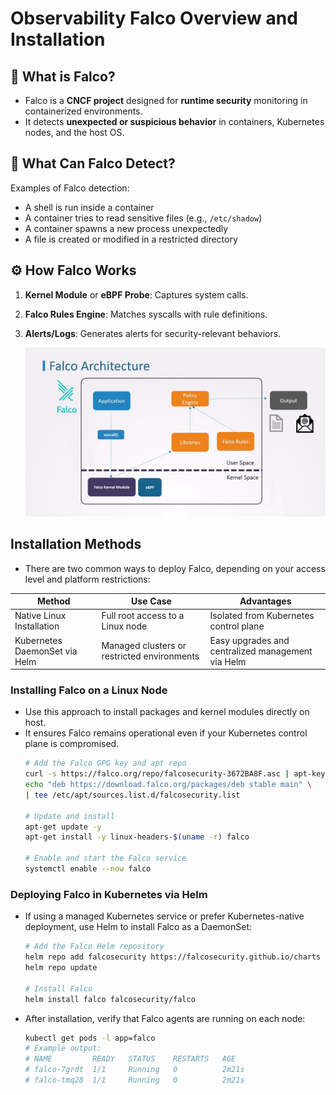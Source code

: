# Observability Falco Overview and Installation

## 🧐 What is Falco?
- Falco is a **CNCF project** designed for **runtime security** monitoring in containerized environments.  
- It detects **unexpected or suspicious behavior** in containers, Kubernetes nodes, and the host OS.

## 🚨 What Can Falco Detect?
Examples of Falco detection:
- A shell is run inside a container
- A container tries to read sensitive files (e.g., `/etc/shadow`)
- A container spawns a new process unexpectedly
- A file is created or modified in a restricted directory

## ⚙️ How Falco Works
1. **Kernel Module** or **eBPF Probe**: Captures system calls.
2. **Falco Rules Engine**: Matches syscalls with rule definitions.
3. **Alerts/Logs**: Generates alerts for security-relevant behaviors.

    ![Falco Architecture](../images/falco-architecture.png)

## Installation Methods
- There are two common ways to deploy Falco, depending on your access level and platform restrictions:

| Method                        | Use Case                                    | Advantages |
|-------------------------------|---------------------------------------------|-------------|
| Native Linux Installation     | Full root access to a Linux node            | Isolated from Kubernetes control plane |
| Kubernetes DaemonSet via Helm | Managed clusters or restricted environments | Easy upgrades and centralized management via Helm | 

### Installing Falco on a Linux Node
- Use this approach to install packages and kernel modules directly on host. 
- It ensures Falco remains operational even if your Kubernetes control plane is compromised.
    ```bash
    # Add the Falco GPG key and apt repo
    curl -s https://falco.org/repo/falcosecurity-3672BA8F.asc | apt-key add -
    echo "deb https://download.falco.org/packages/deb stable main" \
    | tee /etc/apt/sources.list.d/falcosecurity.list

    # Update and install
    apt-get update -y
    apt-get install -y linux-headers-$(uname -r) falco

    # Enable and start the Falco service
    systemctl enable --now falco
    ```

### Deploying Falco in Kubernetes via Helm
- If using a managed Kubernetes service or prefer Kubernetes-native deployment, use Helm to install Falco as a DaemonSet:
    ```bash
    # Add the Falco Helm repository
    helm repo add falcosecurity https://falcosecurity.github.io/charts
    helm repo update

    # Install Falco
    helm install falco falcosecurity/falco
    ```
- After installation, verify that Falco agents are running on each node:
    ```bash
    kubectl get pods -l app=falco
    # Example output:
    # NAME         READY   STATUS    RESTARTS   AGE
    # falco-7grdt  1/1     Running   0          2m21s
    # falco-tmq28  1/1     Running   0          2m21s
    ```

    